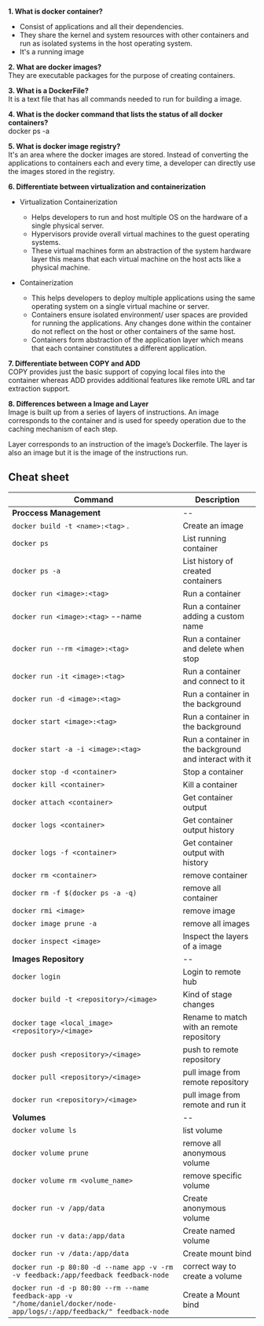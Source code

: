 **1. What is docker container?**
- Consist of applications and all their dependencies.
- They share the kernel and system resources with other containers and run as isolated systems in the host operating system.
- It's a running image
  
**2. What are docker images?**  
They are executable packages for the purpose of creating containers.

**3. What is a DockerFile?**  
It is a text file that has all commands needed to run for building a image.

**4. What is the docker command that lists the status of all docker containers?**  
docker ps -a


**5. What is docker image registry?**   
It's an area where the docker images are stored. Instead of converting the applications to containers each and every time, a developer can directly use the images stored in the registry.

**6. Differentiate between virtualization and containerization**
- Virtualization 	Containerization
    - Helps developers to run and host multiple OS on the hardware of a single physical server.	
    - Hypervisors provide overall virtual machines to the guest operating systems. 
    - These virtual machines form an abstraction of the system hardware layer this means that each virtual machine on the host acts like a physical machine.

- Containerization
    - This helps developers to deploy multiple applications using the same operating system on a single virtual machine or server.
    - Containers ensure isolated environment/ user spaces are provided for running the applications. Any changes done within the container do not reflect on the host or other containers of the same host.
    - Containers form abstraction of the application layer which means that each container constitutes a different application.  

**7. Differentiate between COPY and ADD**  
COPY provides just the basic support of copying local files into the container whereas ADD provides additional features like remote URL and tar extraction support.

**8. Differences between a Image and Layer**  
Image is built up from a series of layers of instructions. An image corresponds to the container and is used for speedy operation due to the caching mechanism of each step.

Layer corresponds to an instruction of the image’s Dockerfile. The layer is also an image but it is the image of the instructions run.


## Cheat sheet ##
| Command | Description |
| --- | --- |
| **Proccess Management** |--
| `docker build -t <name>:<tag>` . | Create an image |
| `docker ps` | List running container |
| `docker ps -a` | List history of created containers |
| `docker run <image>:<tag>` | Run a container |
| `docker run <image>:<tag>` --name <name> | Run a container adding a custom name |
| `docker run --rm <image>:<tag>` | Run a container and delete when stop |
| `docker run -it <image>:<tag>` | Run a container and connect to it |
| `docker run -d <image>:<tag>` | Run a container in the background |
| `docker start <image>:<tag>` | Run a container in the background |
| `docker start -a -i <image>:<tag>` | Run a container in the background and interact with it |
| `docker stop -d <container>` | Stop a container |
| `docker kill <container>` | Kill a container |
| `docker attach <container>` | Get container output |
| `docker logs <container>` | Get container output history |
| `docker logs -f <container>` | Get container output with history |
| `docker rm <container>` | remove container |
| `docker rm -f $(docker ps -a -q)` | remove all container |
| `docker rmi <image>` | remove image |
| `docker image prune -a` | remove all images |
| `docker inspect <image>` | Inspect the layers of a image |
| **Images Repository** |--
| `docker login` | Login to remote hub |
| `docker build -t <repository>/<image>` | Kind of stage changes |
| `docker tage <local_image> <repository>/<image>` | Rename to match with an remote repository |
| `docker push <repository>/<image>` | push to remote repository |
| `docker pull <repository>/<image>` | pull image from remote repository |
| `docker run <repository>/<image>` | pull image from remote and run it |
| **Volumes** |--
|`docker volume ls`| list volume |
|`docker volume prune`| remove all anonymous volume |
|`docker volume rm <volume_name>`| remove specific volume |
|`docker run -v /app/data`| Create anonymous volume |
|`docker run -v data:/app/data`| Create named volume |
|`docker run -v /data:/app/data`| Create mount bind |
| `docker run -p 80:80 -d --name app -v -rm -v feedback:/app/feedback feedback-node`| correct way to create a volume
|`docker run -d -p 80:80 --rm --name feedback-app -v "/home/daniel/docker/node-app/logs/:/app/feedback/" feedback-node`| Create a Mount bind |
  




